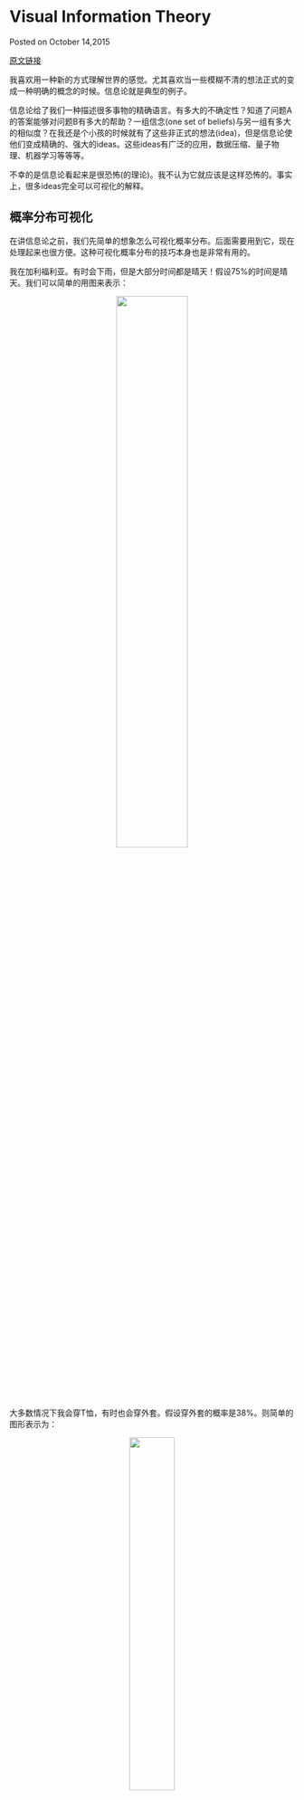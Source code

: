 # Visual Information Theory

Posted on October 14,2015

[原文链接](http://colah.github.io/posts/2015-09-Visual-Information/)
  
我喜欢用一种新的方式理解世界的感觉。尤其喜欢当一些模糊不清的想法正式的变成一种明确的概念的时候。信息论就是典型的例子。

信息论给了我们一种描述很多事物的精确语言。有多大的不确定性？知道了问题A的答案能够对问题B有多大的帮助？一组信念(one set of beliefs)与另一组有多大的相似度？在我还是个小孩的时候就有了这些非正式的想法(idea)，但是信息论使他们变成精确的、强大的ideas。这些ideas有广泛的应用，数据压缩、量子物理、机器学习等等等。

不幸的是信息论看起来是很恐怖(的理论)。我不认为它就应该是这样恐怖的。事实上，很多ideas完全可以可视化的解释。

## 概率分布可视化
在讲信息论之前，我们先简单的想象怎么可视化概率分布。后面需要用到它，现在处理起来也很方便。这种可视化概率分布的技巧本身也是非常有用的。

我在加利福利亚。有时会下雨，但是大部分时间都是晴天！假设75%的时间是晴天。我们可以简单的用图来表示：

<p align="center">
<img src="http://colah.github.io/posts/2015-09-Visual-Information/img/prob-1D-rain.png" width="50%" />
<p/>

大多数情况下我会穿T恤，有时也会穿外套。假设穿外套的概率是38%。则简单的图形表示为：
<p align="center">
<img src="http://colah.github.io/posts/2015-09-Visual-Information/img/prob-1D-coat.png" width="40%" />
<p/>
怎么同时可视化天气和穿着的概率呢？如果这两件事情不相互影响--即相互独立的事件，那就很简单了。例如，我**今天**是穿T恤还是穿外套并不受**下周**天气的影响。我们可以使用两个坐标轴分别表示两件事情：
<p align="center">
<img src="http://colah.github.io/posts/2015-09-Visual-Information/img/prob-2D-independent-rain.png" width="80%" />
<p/>
注意上图中横向和纵向的线都是笔直的。***这就是独立事件看起来的样子***！我穿外套的概率并不随下周要下雨的影响。换句话说，我穿外套并且下周下雨的概率等于穿外套的概率乘以下周下雨的概率。他们不相互影响。  
当变量相互影响时，会有一些概率分配到特殊的变量对上，相应的一些变量对会损失些许概率。比如，我穿外套并且下雨这件事就会有额外的概率，因为这两个变脸相互影响，使得彼此有更大的可能发生。相对而言我在雨天穿外套的概率要高于其他天气下穿外套的概率。  
可视化之，就像一些方形会膨胀而一些方形会被压缩。
<p align="center">
<img src="http://colah.github.io/posts/2015-09-Visual-Information/img/prob-2D-dependant-rain-squish.png" width="80%" />
<p/>
尽管这种图看起来比较酷，但是不利于理解发生了什么。  
让我们将精力放在一个变量上，如天气。我们知道晴天和雨天的概率。我们可与观察下两种情况下的**条件概率**。在晴天的条件下我有多大的可能穿外套？在雨天的情况下又有多大的可能？
<p align="center">
<img src="http://colah.github.io/posts/2015-09-Visual-Information/img/prob-2D-factored-rain-arrow.png" width="80%" />
<p/>
上图中下雨的概率是25%。如果下雨，有75%的可能我会穿外套，所以下雨的条件下穿外套的概率就是25%乘以75%，大概19%的概率。即下雨的概率乘以下雨时我穿外套的条件概率：
$$p(rain,coat)=p(rain)·p(coat|rain)$$
这是概率论里的一个基本的等式：  
$$p(x,y)=p(x)·p(y|x)$$
上面是一个分布的分解：分成两个部分的乘积。首先，只关心一个变量，如天气，一个确定的概率值。然后，观察另一个变量，如我的穿着，在前一个变量的条件下的一个概率值。  

首先观察哪个变量是随机的。完全可以考虑我的穿着，然后在穿着的条件下考虑天气。可能有一点绕，因为通常的因果关系是天气影响穿着而不是反过来的...but it still works（就是这么任性）  

再来过一遍这个例子。随机选择一天，38%的概率我会穿外套。如果现在知道我穿了外套，问：下雨的概率是多大？明显，相较于晴天，下雨的情况下我更有可能穿外套，但是加利福利亚很少下雨，计算出来其概率为50%（我穿外套的条件下下雨了$$$p(rain|coat)=\frac{p(rain,coat)}{p(coat)}$$$）。那么现在下雨了并且我穿外套了这件事的概率等于我穿外套的概率乘以穿外套的条件下下雨的概率，约等于19%。
$$p(rain,coat)=p(coat)·p(rain|coat)$$
这带来了第二种概率分布的可视化方式：
<p align="center">
<img src="http://colah.github.io/posts/2015-09-Visual-Information/img/prob-2D-factored1-clothing-B.png" width="80%" />
<p/>
注意这里的标签与前面有点不同：T恤和外套现在是**边缘概率**：不管什么天气的情况下我穿外套和T恤的概率($$$p(coat)=p(coat|rain)+p(coat|sunny)$$$)。  

*译者注：上图中左边标记raining的概率应该为25%而不是8%，sunny的概率应该是75%*

## Aside: Simpson's Paradox 辛普生悖论
这些可视化概率分布的技巧是否真的有用？我想答案是肯定的！在用他们可视化信息论之前是有一点用的，下面将先使用它们解释 Simpson's paradox。Simpson's paradox 是一种非常不直观的统计现象。很难凭直觉去理解它。Michael Nielsen谢了一片很好的文章从不同的角度去解释它（[Reinventing Explanation](http://michaelnielsen.org/reinventing_explanation/)）。下面将使用前面介绍的可视化技巧来解释它。  

假设测试了两种治疗肾结石的方法。一半的病人使用A治疗方案，另一半使用方案B。使用方案B的病人有更大的概率被治好（总的统计结果）。
<p align="center">
<img src="http://colah.github.io/posts/2015-09-Visual-Information/img/simpson-margin.png" width="80%" />
<p/>
但是，轻度的肾结石患者使用方案A得到治愈的概率更大。重度的肾结石患者使用A方案治愈的概率也更大！（条件统计结果）。这怎么可能呢？  
问题在于研究中的患者不够随机。接受A方案的患者患有重度肾结石的比较多，而接受B方案的患者语伴都是患有轻度肾结石的。  
<p align="center">
<img src="http://colah.github.io/posts/2015-09-Visual-Information/img/simpson-participants.png" width="80%" />
<p/>
一般来说，患有轻度肾结石的患者治愈的可能性本来就比较大。结合前面两个直方图来理解。下面的三围图：
<p align="center">
<img src="http://colah.github.io/posts/2015-09-Visual-Information/img/simpson-separated-note.png" width="80%" />
<p/>
可以看到，重度结石和轻度结石，方案A的治愈概率都是大于方案B的。方案B只是在总体上得治愈概率大于方案A。（好诡异哈）  

译者注：假设方案A中重度患者 40人，治愈30人，治愈率75%，轻度患者10人，治愈9人，治愈率，90%，总的治愈率78%。方案B中重度患者10人，治愈6人，治愈率60%，轻度患者40人，治愈34人，治愈率85%，总体治愈率80%。

## codes
既然可以可视化概率，我们可以深入信息论了。
假设有我有个朋友Bob，它很喜欢动物，总是不停的说动物的事情。假设他只说四个词：dog，cat，fish 和 bird。
假设Bob搬到澳大利亚去了，并且他只想通过而进制的方式通信。我从Bob得到的消息都是像下面这样的：
<p align="center">
<img src="http://colah.github.io/posts/2015-09-Visual-Information/img/message.png" width="80%" />
<p/>
为了交流，我和Bob必须简历一套编码，将单词映射成二进制的序列。
<p align="center">
<img src="http://colah.github.io/posts/2015-09-Visual-Information/img/code-2bit.png" width="80%" />
<p/>
为了发送信息，Bob需要将单词替换成对应的编码，然后将他们连起来形成编码串。
<p align="center">
<img src="http://colah.github.io/posts/2015-09-Visual-Information/img/encode-2bit.png" width="80%" />
<p/>

## Variable-Length Codes
不幸的是，假设通信服务在澳大利亚很昂贵。$5刀每个bit。可是Bob又话多。为了防止我破产，我们需要调研有没有压缩我们通信长度的方式。  
事实上，Bob不是等概率的说上面四个词。Bob很喜欢狗。他总是谈论狗，偶尔会提及其他动物--特别是猫（他的狗喜欢追猫）--大部分情况下他都是在谈论狗。下面是他提及各个动物的概率图：
<p align="center">
<img src="http://colah.github.io/posts/2015-09-Visual-Information/img/DogWordFreq.png" width="80%" />
<p/>
似乎很有前途。我们旧的编码方案都是2bit的，不管他们的概率如何都是2bit的。  
可视化之。下面的图中，使用纵坐标表示没个词的概率$$$p(x)$$$,横坐标表示编码的长度$$$L(x)$$$，注意面积表示编码的平均长度。  
<p align="center">
<img src="http://colah.github.io/posts/2015-09-Visual-Information/img/OldCode.png" width="80%" />
<p/>

也许我们可以聪明的使用变长编码，将常用的词变成较短的编码。问题在于词之间的竞争--一些词变短必然导致另一些词变长。为了最小化信息长度，理想的是所有的词都变短，但是更希望常出现的词变短。所以常用的词编码变短，不常用的词编码变长。
<p align="center">
<img src="http://colah.github.io/posts/2015-09-Visual-Information/img/code.png" width="80%" />
<p/>
再来看看编码长度的可视化。注意现在最经常出现的编码已经变短了，尽管不经常出现的编码变长了。可以看到图中总的面积变小了。相当于编码长度更短了。编码平均长度1.75bit！
<p align="center">
<img src="http://colah.github.io/posts/2015-09-Visual-Information/img/NewCode.png" width="80%" />
<p/>
(你可能会问：为什么单独的1没有作为一个编码？因为这样在连续的编码串中会导致歧义)  
可以证明这是最好的编码方式。不会有别的编码方式能够获得比1.75bit更小的平均编码长度。  

一个最基本的限制。这种分布下，想要通信，平均至少需要1.75bit。不管你用多聪明的编码都不可能使这个编码长度更短了。这种基本的限制叫**熵**--后面详细讨论。

<p align="center">
<img src="http://colah.github.io/posts/2015-09-Visual-Information/img/EntropOptimalLengthExample.png" width="80%" />
<p/>

想理解这种限制，最难的是理解在缩短某些词的编码和增加另一些词的编码之间寻找平衡。一旦理解了，就能理解最好的编码可能是什么样的。  

## The Space of Codewords 编码空间
0和1的编码长度为1。其他的00、01、10、11编码长度为2。每增加一位编码，编码空间(编码个数)翻倍。
<p align="center">
<img src="http://colah.github.io/posts/2015-09-Visual-Information/img/CodeSpace.png" width="80%" />
<p/>
我们喜欢可变长编码，即一些编码的长度大于其他的编码。简单的情况可能有8个编码，编码长度为3。复杂一点，2个编码长度为2的编码，4个编码长度为3的编码。那么是什么决定了我们能有多少个不同长度的编码呢？

前面说到，Bob使用编码替换单词并将编码连接起来组成编码串。
<p align="center">
<img src="http://colah.github.io/posts/2015-09-Visual-Information/img/encode.png" width="80%" />
<p/>
有个问题需要解决，碰到这种编码串怎样切分它才能还原出原来的codewords呢。codewords长度固定时很好解决。编码长度可变时就要小心处理了。  

我们希望编码能够唯一的被解码。不能让编码后的编码串存在歧义的问题。如果有一些特许的编码结束标记，问题就好解决了。但是没有，我们只是发送0和1。我们必须要能精确的切分编码串。  





















